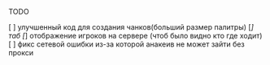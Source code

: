 TODO

[ ] улучшенный код для создания чанков(больший размер палитры)
[*] таб
[*] отображение игроков на сервере (чтоб было видно кто где ходит)
[ ] фикс сетевой ошибки из-за которой анакеив не может зайти без прокси


